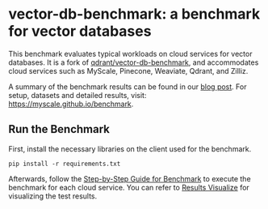 # vector-db-benchmark: a benchmark for vector databases

This benchmark evaluates typical workloads on cloud services for vector databases. It is a fork of [qdrant/vector-db-benchmark](https://github.com/qdrant/vector-db-benchmark/), and accommodates cloud services such as MyScale, Pinecone, Weaviate, Qdrant, and Zilliz.

A summary of the benchmark results can be found in our [blog post](https://blog.myscale.com/2023/05/17/myscale-outperform-special-vectordb/). For setup, datasets and detailed results, visit: <https://myscale.github.io/benchmark>.

## Run the Benchmark

First, install the necessary libraries on the client used for the benchmark.

```shell
pip install -r requirements.txt
```

Afterwards, follow the [Step-by-Step Guide for Benchmark](docs/step-by-step-guide-for-benchmark.md) to execute the benchmark for each cloud service. You can refer to [Results Visualize](docs/results-visualize.md) for visualizing the test results.
